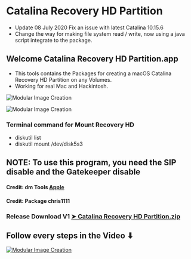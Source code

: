# Catalina Recovery HD Partition
- Update 08 July 2020 Fix an issue with latest Catalina 10.15.6
- Change the way for making file system read / write, now using a java script integrate to the package.

## Welcome Catalina Recovery HD Partition.app
- This tools contains the Packages for creating a macOS Catalina Recovery HD Partition on any Volumes.
- Working for real Mac and Hackintosh.

![Modular Image Creation](https://i25.servimg.com/u/f25/18/50/18/69/captu847.png)

![Modular Image Creation](https://i25.servimg.com/u/f25/18/50/18/69/captu848.png)

### Terminal command for Mount Recovery HD
- diskutil list
- diskutil mount /dev/disk5s3


## NOTE: To use this program, you need the SIP disable and the Gatekeeper disable

#### Credit: dm Tools [Apple](https://support.apple.com)

#### Credit: Package chris1111

### Release Download V1 [➤ Catalina Recovery HD Partition.zip](https://github.com/chris1111/Catalina-Recovery-HD-Partition/releases/tag/V1)

## Follow every steps in the Video ⬇︎

[![Modular Image Creation](https://i.ibb.co/K5bFrB5/VIDEO.png)](https://youtu.be/FTRv1N0lRjg)
